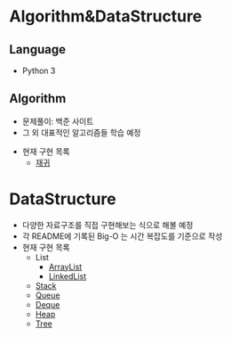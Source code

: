 # Algorithm&DataStructure

## Language
* Python 3

## Algorithm
* 문제풀이: 백준 사이트
* 그 외 대표적인 알고리즘들 학습 예정
- 현재 구현 목록
    - [재귀](https://github.com/lcw3176/Algorithm-DataStructure/tree/master/algorithm/representative/recursion)
# DataStructure
- 다양한 자료구조를 직접 구현해보는 식으로 해볼 예정
- 각 README에 기록된 Big-O 는 시간 복잡도를 기준으로 작성
- 현재 구현 목록
    - List
        - [ArrayList](https://github.com/lcw3176/Algorithm-DataStructure/tree/master/dataStructure/ArrayList) 
        - [LinkedList](https://github.com/lcw3176/Algorithm-DataStructure/tree/master/dataStructure/LinkedList) 
    - [Stack](https://github.com/lcw3176/Algorithm-DataStructure/tree/master/dataStructure/Stack) 
    - [Queue](https://github.com/lcw3176/Algorithm-DataStructure/tree/master/dataStructure/Queue)
    - [Deque](https://github.com/lcw3176/Algorithm-DataStructure/tree/master/dataStructure/Deque)
    - [Heap](https://github.com/lcw3176/Algorithm-DataStructure/tree/master/dataStructure/Heap)
    - [Tree](https://github.com/lcw3176/Algorithm-DataStructure/tree/master/dataStructure/Tree)
